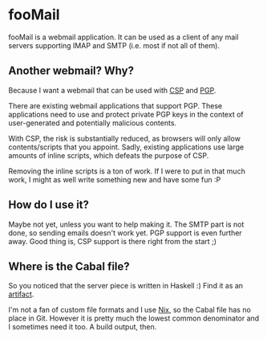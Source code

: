 # fooMail

fooMail is a webmail application. It can be used as a client of any mail
servers supporting IMAP and SMTP (i.e. most if not all of them).


## Another webmail? Why?

Because I want a webmail that can be used with
[CSP](https://en.wikipedia.org/wiki/Content_Security_Policy) and
[PGP](https://en.wikipedia.org/wiki/Pretty_Good_Privacy).

There are existing webmail applications that support PGP. These applications
need to use and protect private PGP keys in the context of user-generated and
potentially malicious contents.

With CSP, the risk is substantially reduced, as browsers will only allow
contents/scripts that you appoint. Sadly, existing applications use large
amounts of inline scripts, which defeats the purpose of CSP.

Removing the inline scripts is a ton of work. If I were to put in that much
work, I might as well write something new and have some fun :P


## How do I use it?

Maybe not yet, unless you want to help making it. The SMTP part is not done, so
sending emails doesn't work yet. PGP support is even further away. Good thing
is, CSP support is there right from the start ;)


## Where is the Cabal file?

So you noticed that the server piece is written in Haskell :) Find it as an
[artifact](https://gitlab.com/phunehehe/foomail/builds/artifacts/master/browse?job=cabal).

I'm not a fan of custom file formats and I use
[Nix](https://nixos.org/nixpkgs/manual/#users-guide-to-the-haskell-infrastructure),
so the Cabal file has no place in Git. However it is pretty much the lowest
common denominator and I sometimes need it too. A build output, then.
